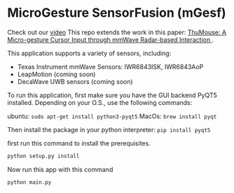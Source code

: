 # MicroGesture SensorFusion (mGesf)

Check out our [video](https://drive.google.com/file/d/1wNtAK8W8OSPjI1Kx1LN0ByB2U8i-aJUJ/view?usp=sharing) 
This repo extends the work in this paper: [ThuMouse: A Micro-gesture Cursor Input through mmWave Radar-based Interaction
](https://ieeexplore.ieee.org/document/9043082).

This application supports a variety of sensors, including:
* Texas Instrument mmWave Sensors: IWR6843ISK, IWR6843AoP
* LeapMotion (coming soon)
* DecaWave UWB sensors (coming soon)

To run this application, first make sure you have the GUI backend PyQT5 installed. Depending on your O.S., use the following commands:

ubuntu: `sudo apt-get install python3-pyqt5`
MacOs: `brew install pyqt`

Then install the package in your python interpreter: 
`pip install pyqt5`

first run this command to install the prerequisites.
```bash
python setup.py install
```


Now run this app with this command
```bash
python main.py
```

